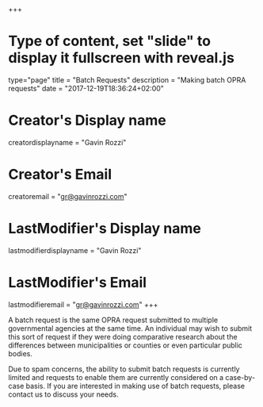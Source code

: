 +++
# Type of content, set "slide" to display it fullscreen with reveal.js
type="page"
title = "Batch Requests"
description = "Making batch OPRA requests"
date = "2017-12-19T18:36:24+02:00"
# Creator's Display name
creatordisplayname = "Gavin Rozzi"
# Creator's Email
creatoremail = "gr@gavinrozzi.com"
# LastModifier's Display name
lastmodifierdisplayname = "Gavin Rozzi"
# LastModifier's Email
lastmodifieremail = "gr@gavinrozzi.com"
+++

A  batch request is the same OPRA request submitted to multiple governmental agencies at the same time. An individual may wish to submit this sort of request if they were doing comparative research about the differences between municipalities or counties or even particular public bodies.

Due to spam concerns, the ability to submit batch requests is currently limited and requests to enable them are currently considered on a case-by-case basis. If you are interested in making use of batch requests, please contact us to discuss your needs.
